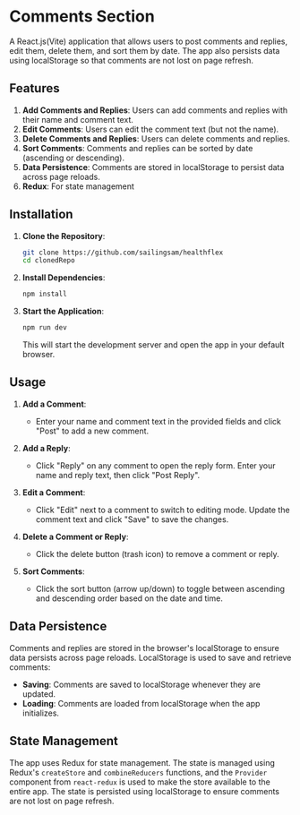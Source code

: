 # Comments Section

A React.js(Vite) application that allows users to post comments and replies, edit them, delete them, and sort them by date. The app also persists data using localStorage so that comments are not lost on page refresh.

## Features

1. **Add Comments and Replies**: Users can add comments and replies with their name and comment text.
2. **Edit Comments**: Users can edit the comment text (but not the name).
3. **Delete Comments and Replies**: Users can delete comments and replies.
4. **Sort Comments**: Comments and replies can be sorted by date (ascending or descending).
5. **Data Persistence**: Comments are stored in localStorage to persist data across page reloads.
6. **Redux**: For state management
## Installation

1. **Clone the Repository**:

    ```bash
    git clone https://github.com/sailingsam/healthflex
    cd clonedRepo
    ```

2. **Install Dependencies**:

    ```bash
    npm install
    ```

3. **Start the Application**:

    ```bash
    npm run dev
    ```

    This will start the development server and open the app in your default browser.

## Usage

1. **Add a Comment**:
   - Enter your name and comment text in the provided fields and click "Post" to add a new comment.

2. **Add a Reply**:
   - Click "Reply" on any comment to open the reply form. Enter your name and reply text, then click "Post Reply".

3. **Edit a Comment**:
   - Click "Edit" next to a comment to switch to editing mode. Update the comment text and click "Save" to save the changes.

4. **Delete a Comment or Reply**:
   - Click the delete button (trash icon) to remove a comment or reply.

5. **Sort Comments**:
   - Click the sort button (arrow up/down) to toggle between ascending and descending order based on the date and time.

## Data Persistence

Comments and replies are stored in the browser's localStorage to ensure data persists across page reloads. LocalStorage is used to save and retrieve comments:

- **Saving**: Comments are saved to localStorage whenever they are updated.
- **Loading**: Comments are loaded from localStorage when the app initializes.

## State Management

The app uses Redux for state management. The state is managed using Redux's `createStore` and `combineReducers` functions, and the `Provider` component from `react-redux` is used to make the store available to the entire app. The state is persisted using localStorage to ensure comments are not lost on page refresh.
